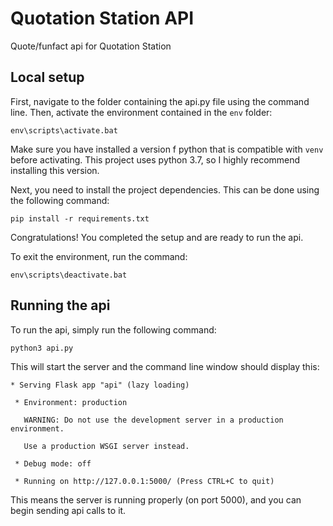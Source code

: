# Quotation Station API
Quote/funfact api for Quotation Station

## Local setup

First, navigate to the folder containing the api.py file using the command line. Then, activate the environment contained in the `env` folder:

`env\scripts\activate.bat`

Make sure you have installed a version f python that is compatible with `venv` before activating. This project uses python 3.7, so I highly recommend installing this version.

Next, you need to install the project dependencies. This can be done using the following command:

`pip install -r requirements.txt`

Congratulations! You completed the setup and are ready to run the api.

To exit the environment, run the command:

`env\scripts\deactivate.bat`

## Running the api
To run the api, simply run the following command:

`python3 api.py`

This will start the server and the command line window should display this:

` * Serving Flask app "api" (lazy loading) `

` * Environment: production`

`   WARNING: Do not use the development server in a production environment.`

`   Use a production WSGI server instead.`

` * Debug mode: off`

` * Running on http://127.0.0.1:5000/ (Press CTRL+C to quit)`

This means the server is running properly (on port 5000), and you can begin sending api calls to it.
